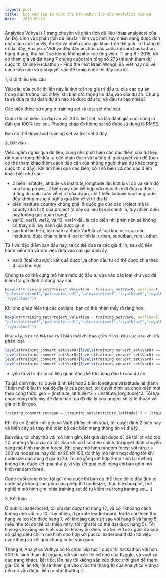 ```yaml
---
layout: post
title:  Lọt vào top 10 cuộc thi hackathon 3.0 của Analytics Vidhya
date:   2015-09-20
---
```


Analytics Vdhya là 1 trang chuyên về phân tích dữ liệu (data analytics) của Ấn Độ. Lĩnh vực phân tích dữ liệu là 1 lĩnh vực mới, tuy nhiên đang được đón nhận tích cực tại Mỹ, Ấn Độ và nhiều quốc gia khác trên thế giới. Từ tháng 6 trở lại đây, Analytics Vidhya đều đặn tổ chức các cuộc thi data hackathon hàng tháng, thu hút 1 số lượng không nhỏ các ứng viên. Tháng 8 - 2015, tôi có tham gia và đạt hạng 7 chung cuộc trên tổng số 273 thí sinh tham dự cuộc thi Online Hackathon - Find the next Brain Wong!. Bài viết này nói về cách tiếp cận và giải quyết vấn đề trong cuộc thi đấy của tôi.

1, Giới thiệu yêu cầu

Yêu cầu của cuộc thi lần này là tính toán ra giá trị đầu tư của các dự án trong các trường học ở Mỹ, khi biết các thông tin đầu vào của dự án. Chúng ta sẽ đưa ra dự đoán dự án nào sẽ được đầu tư, và đầu tư bao nhiêu?

Các biến được sử dụng ở training set và test set như sau:

Cuộc thi có kiểm tra đáp án với 30% test set, và lần đánh giá cuối cùng là đáh giá 100% test set. Phương pháp đo lường sai số được sử dụng là RMSE.

Bạn có thể download training set và test set ở đây.

2, Bắt đầu

Việc ngắm nghía qua dữ liệu, cũng như phát hiện các đặc điểm của dữ liệu rât quan trọng để đưa ra các phán đoán và hướng đi giải quyết vấn đề (bạn có thể tham khảo thêm cách tiếp cận của những người tham dự khác trong cuộc thi ở đây). Khi tìm hiểu qua các biến, có 1 số biến với các đặc điểm khác biệt như sau:

+ 2 biến institute_latitude và institute_longitude lần lượt là vĩ độ và kinh độ của từng project. 2 biến này cần kết hợp với nhau thì mới đưa ra được thông tin chính xác về vị trí của dự án, chỉ 1 biến latitude hay longitude đều không mang ý nghĩa quá lớn về vị trí địa lý.
+ biến institute_country không phải là quốc gia của các project mà là county (địa hạt) của project (ở đây dữ liệu bị sai chính tả, tuy nhiên điều này không quá quan trọng)
+ var10, var11, var12, var13, var14 đều là các biến nhị phân nên sẽ không có thay đổi hay đánh giá được gì :))
+ sau khi tìm hiểu, tôi nhận ra được Var8 là về loại khu vực của các institude, được chia ra làm 4 loại chính là: urban, suburban, rural, other.

Từ 1 vài đặc điểm ban đầu này, ta có thể đưa ra các giả định, sau đó tiến hành kiểm tra và làm việc dưa vào các giả định ấy.
+ Var8 (loại khu vực): kết quả được lựa chọn đầu tư có thể được chia theo 4 loại khu vực

Chúng ta có thể dựng mô hình mức độ đầu tư dựa vào các loại khu vực để kiểm tra giả định là đúng hay sai.

```r
boxplot(training_set$Project_Valuation ~ training_set$Var8, outline=F, col = c("red","sienna","sienna","sienna","sienna","red","red","red",
"palevioletred1","palevioletred1","palevioletred1","royalblue2","royalblue2",
"royalblue2"))
```
Khi cho phép hiển thị các outliers, bạn có thể nhận thấy rõ ràng hơn:
```r
boxplot(training_set$Project_Valuation ~ training_set$Var8, outline=T, col = c("red","sienna","sienna","sienna","sienna","red","red","red",
"palevioletred1","palevioletred1","palevioletred1","royalblue2","royalblue2",
"royalblue2"))

```
Như vậy, bạn có thể tạo ra 1 biến mới chỉ bao gồm 4 loại khu vực sau khi đã phân loại.
```r
levels(training_convert_set$Var8)[levels(training_convert_set$Var8) == 1||6||7||8] = 2
levels(training_convert_set$Var8)[levels(training_convert_set$Var8) == 2||3||4||5] = 1
levels(training_convert_set$Var8)[levels(training_convert_set$Var8) == 9||10||11] = 3
levels(training_convert_set$Var8)[levels(training_convert_set$Var8) == 12||13||14] = 4

```
+ yếu tố vị trí địa lý có liên quan đáng kể tới lượng đầu tư của dự án.

Từ giả định này, tôi quyết định kết hợp 2 biến longitude và latitude lại thành 1 biến mới biểu thị tọa độ địa lý của project. tôi quyết định lựa chọn biến mới theo công thức:
geo = (institute_latitude)^3 + (institute_longitude)^2. Tôi lựa chọn công thức này để đảm bảo tọa độ địa lý của project sẽ tỷ lệ thuận với giá trị biến geo.
```r
training_convert_set$geo = (training_set$institute_latitude)^3 + (training_set$institute_longitude)^2
```
Khi đã có 2 biến mới geo và Var8 (được chỉnh sửa), tôi quyết định 2 biến này và biến city sẽ thay thế toàn bộ các biến mang thông tin về địa lý.

Ban đầu, tôi chạy thử với mô hình glm, kết quả đạt được đủ để tôi lọt vào top 20, nhưng vẫn chưa đủ tốt. Sau khi có 1 số điều chỉnh, tôi quyết định chuyển sang mô hình random forest. Khi chạy mô hình random forest với ntree = 300 và nodesize thay đổi từ 20 tới 100, tôi thấy mô hình hoạt động tốt khi nodesize dao động ở giá trị 70. Tôi cố gắng kết hợp 2 mô hình lại nwhng không thu được kết quả như ý, vì vậy kết quả cuối cùng chỉ bao gồm mô hình random forest.

Code cuối cùng được tôi gửi cho cuộc thi bạn có thể theo dõi ở đây (lưu ý: code này không bao gồm các phép thử nodesize, thực hiện boxplot, thử nghiệm mô hình glm, chia training set để tự kiểm tra trong traning set,...)

3, Kết luận

Ở public leaderboard, tôi chỉ đạt được thứ hạng 12, và có 1 khoảng cách không nhỏ với top 10. Tuy nhiên, ở private leaderboard, tôi đã cải thiện thứ hạng và leo lên được hạng 7, với khoảng cách sít sao với hạng 6 và hạng 5 (nếu như tôi có thể cải thiện mtry, tôi nghĩ tôi có thể đạt được hạng 5). Tôi không cho rằng mô hình của tôi không ổn định, mà bởi vì 1 số người đã quá cố gắng điều chỉnh mô hình cho hợp với puclic leaderboard dẫn tới việc overfitting và kết quả chung cuộc suy giảm.

Tháng 9, Analytics Vidhya có tổ chức tiếp tục 1 cuộc thi hackathon với hơn 500 thí sinh tham dự (ngang với vài cuộc thi cỡ nhỏ của Kaggle, và vượt xa các trang khác). Rất tiếc, lần này tôi không sắp xếp được thời gian để tham gia. Có lẽ lần tới, tôi sẽ tham gia vào cuộc thi tháng 10 của Analytics Vidhya nếu nó vẫn được diễn ra như thường lệ.